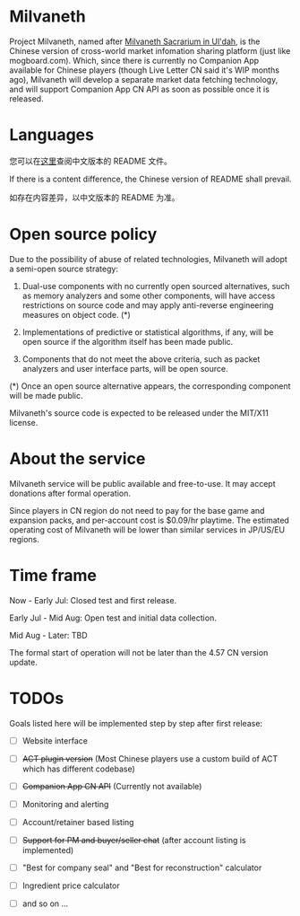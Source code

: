# Milvaneth

Project Milvaneth, named after [Milvaneth Sacrarium in Ul'dah](https://ffxiv.gamerescape.com/wiki/Milvaneth_Sacrarium), is the Chinese version of cross-world market infomation sharing platform (just like mogboard.com). Which, since there is currently no Companion App available for Chinese players (though Live Letter CN said it's WIP months ago), Milvaneth will develop a separate market data fetching technology, and will support Companion App CN API as soon as possible once it is released.

# Languages

您可以在[这里](https://github.com/menphnia/Milvaneth/blob/master/README-zh-cn.md)查阅中文版本的 README 文件。

If there is a content difference, the Chinese version of README shall prevail.

如存在内容差异，以中文版本的 README 为准。

# Open source policy

Due to the possibility of abuse of related technologies, Milvaneth will adopt a semi-open source strategy:

1. Dual-use components with no currently open sourced alternatives, such as memory analyzers and some other components, will have access restrictions on source code and may apply anti-reverse engineering measures on object code. (\*)

2. Implementations of predictive or statistical algorithms, if any, will be open source if the algorithm itself has been made public.

3. Components that do not meet the above criteria, such as packet analyzers and user interface parts, will be open source.

(\*) Once an open source alternative appears, the corresponding component will be made public.

Milvaneth's source code is expected to be released under the MIT/X11 license.

# About the service

Milvaneth service will be public available and free-to-use. It may accept donations after formal operation.

Since players in CN region do not need to pay for the base game and expansion packs, and per-account cost is $0.09/hr playtime. The estimated operating cost of Milvaneth will be lower than similar services in JP/US/EU regions.

# Time frame

Now - Early Jul: Closed test and first release.

Early Jul - Mid Aug: Open test and initial data collection.

Mid Aug - Later: TBD

The formal start of operation will not be later than the 4.57 CN version update.

# TODOs

Goals listed here will be implemented step by step after first release:

- [ ] Website interface

- [ ] ~~ACT plugin version~~ (Most Chinese players use a custom build of ACT which has different codebase)

- [ ] ~~Companion App CN API~~ (Currently not available)

- [ ] Monitoring and alerting

- [ ] Account/retainer based listing

- [ ] ~~Support for PM and buyer/seller chat~~ (after account listing is implemented)

- [ ] "Best for company seal" and "Best for reconstruction" calculator

- [ ] Ingredient price calculator

- [ ] and so on ...
